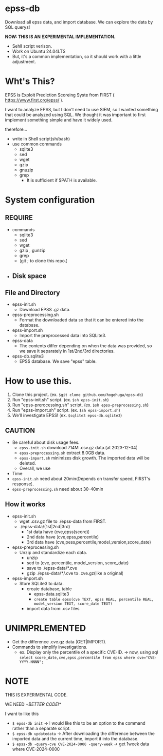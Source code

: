 # epss-db
Download all epss data, and import database. We can explore the data by SQL querys!

**NOW: THIS IS AN EXPERIMENTAL IMPLEMENTATION.**

- Sehll script verison.
- Work on Ubuntu 24.04LTS
- But, it's a common implementation, so it should work with a little adjustment.

# Wht's This?

EPSS is Exploit Prediction Scoreing Syste from FIRST ( https://www.first.org/epss/ ).

I want to analyze EPSS, but I don't need to use SIEM, so I wanted something that could be analyzed using SQL.
We thought it was important to first implement something simple and have it widely used.

therefore...
- write in Shell script(sh/bash)
- use common commands
  - sqlite3
  - sed
  - wget
  - gzip
  - gnuzip
  - grep
    - It is sufficient if $PATH is available.

# System configuration

## REQUIRE

- commands
  - sqlite3
  - sed
  - wget
  - gzip , gunzip
  - grep
  - (git ; to clone this repo.)
- Disk space
  - 

## File and Directory

- epss-init.sh
  - Download EPSS .gz data.
- epss-preprocessing.sh
  - Format the downloaded data so that it can be entered into the database.
- epss-import.sh
  -  Import the preprocessed data into SQLite3.
- epss-data
  - The contents differ depending on when the data was provided, so we save it separately in 1st/2nd/3rd directories.
- epss-db.sqlite3
  - EPSS database. We save "epss" table.

# How to use this.

1. Clone this project. (ex. `$git clone github.com/hogehuga/epss-db`)
2. Run "epss-init.sh" script. (ex. `$sh epss-init.sh`)
3. Run "epss-prerocessing.sh" script. (ex. `$sh epss-preprocessing.sh`)
4. Run "epss-import.sh" script. (ex. `$sh epss-import.sh`)
5. We'll investigate EPSS! (ex. `$sqlite3 epss-db.sqlite3`)

## CAUTION

- Be careful about disk usage fees.
  - `epss-init.sh` download 714M .csv.gz data.(at 2023-12-04)
  - `epss-preprocessing.sh` extract 8.0GB data.
  - `epss-import.sh` minimizes disk growth. The imported data will be deleted.
  - Overall, we use 
- Time
-   `epss-init.sh` need about 20min(Depends on transfer speed, FIRST's response).
-   `epss-preprocessing.sh` need about 30-40min

## How it works

- epss-init.sh
  - wget .csv.gz file to ./epss-data from FIRST.
  - ./epss-data/(1st|2nd|3rd)
    - 1st data have (cve,epss(score))
    - 2nd data have (cve,epss,percentile)
    - 3rd data have (cve,pess,percentile,model_version,score_date)
- epss-preprocessing.sh
  - Unzip and standardize each data.
    - unzip
    - sed to (cve, percentile, model_version, score_date)
    - save to ./epss-data/*.cve
    - gzip ./epss-data/*/.cve to .cve.gz(like a original)
- epss-import.sh
  - Store SQLite3 to data.
    - create database, table
      - epss-data.sqlite3
      - `create table epss(cve TEXT, epss REAL, percentile REAL, model_version TEXT, score_date TEXT)`
    - import data from .csv files


# UNIMPRLEMENTED

- Get the difference .cve.gz data (GET|IMPORT).
- Commands to simplify investigations.
  - ex. Display only the percentile of a specific CVE-ID. -> now, using sql `select score_date,cve,epss,percentile from epss where cve="CVE-YYYY-NNNN";`
 
# NOTE

THIS IS EXPERIMENTAL CODE.

WE NEED +*BETTER CODE!**

I want to like this
- `$ epss-db init` -> I would like this to be an option to the command rather than a separate script.
- `$ epss-db updatedata` -> After downloading the difference between the imported data and the current time, import it into the database.
- `$ epss-db -query-cve CVE-2024-0000 -query-week` -> get 1week data where CVE-2024-0000
